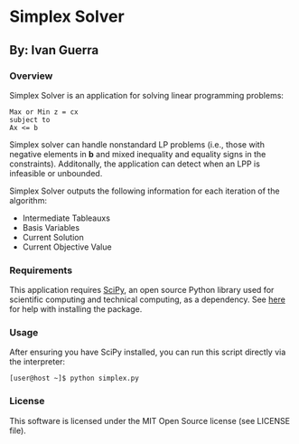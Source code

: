 # Simplex Solver

## By: Ivan Guerra

### Overview
Simplex Solver is an application for solving linear programming problems: 
```
Max or Min z = cx
subject to
Ax <= b
```
Simplex solver can handle nonstandard LP problems (i.e., those with negative elements in **b** and mixed inequality and equality signs in the constraints). Additonally, the application can detect when an LPP is infeasible or unbounded.

Simplex Solver outputs the following information for each iteration of the algorithm:
* Intermediate Tableauxs
* Basis Variables
* Current Solution
* Current Objective Value

### Requirements
This application requires [SciPy](https://www.scipy.org), an open source Python library used for scientific computing and technical computing, as a dependency. See [here](https://www.scipy.org/install.html) for help with installing the package.

### Usage
After ensuring you have SciPy installed, you can run this script directly via the interpreter:
```
[user@host ~]$ python simplex.py
```

### License
This software is licensed under the MIT Open Source license (see LICENSE file).